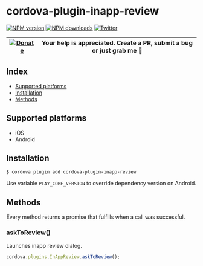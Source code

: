 # cordova-plugin-inapp-review

[![NPM version][npm-version]][npm-url] [![NPM downloads][npm-downloads]][npm-url] [![Twitter][twitter-follow]][twitter-url]

| [![Donate](https://www.paypalobjects.com/en_US/i/btn/btn_donateCC_LG.gif)][donate-url] | Your help is appreciated. Create a PR, submit a bug or just grab me :beer: |
|-|-|

## Index

<!-- MarkdownTOC levels="2" autolink="true" -->

- [Supported platforms](#supported-platforms)
- [Installation](#installation)
- [Methods](#methods)

<!-- /MarkdownTOC -->

## Supported platforms

- iOS
- Android

## Installation

    $ cordova plugin add cordova-plugin-inapp-review

Use variable `PLAY_CORE_VERSION` to override dependency version on Android.

## Methods
Every method returns a promise that fulfills when a call was successful.

### askToReview()
Launches inapp review dialog.
```js
cordova.plugins.InAppReview.askToReview();
```

[npm-url]: https://www.npmjs.com/package/cordova-plugin-inapp-review
[npm-version]: https://img.shields.io/npm/v/cordova-plugin-inapp-review.svg
[npm-downloads]: https://img.shields.io/npm/dm/cordova-plugin-inapp-review.svg
[twitter-url]: https://twitter.com/chemerisuk
[twitter-follow]: https://img.shields.io/twitter/follow/chemerisuk.svg?style=social&label=Follow%20me
[donate-url]: https://www.paypal.com/cgi-bin/webscr?cmd=_s-xclick&hosted_button_id=Z9FRHXAYSQ8BL&source=url
